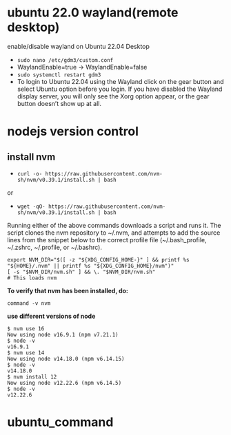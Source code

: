 # ubuntu 22.0 wayland(remote desktop)
enable/disable wayland on Ubuntu 22.04 Desktop

* ```sudo nano /etc/gdm3/custom.conf```
* WaylandEnable=true -> WaylandEnable=false
* ```sudo systemctl restart gdm3```
* To login to Ubuntu 22.04 using the Wayland click on the gear button and select Ubuntu option before you login. If you have disabled the Wayland display server, you will only see the Xorg option appear, or the gear button doesn’t show up at all.
# nodejs version control

## install nvm
- ``curl -o- https://raw.githubusercontent.com/nvm-sh/nvm/v0.39.1/install.sh | bash``

or

- ``wget -qO- https://raw.githubusercontent.com/nvm-sh/nvm/v0.39.1/install.sh | bash``

Running either of the above commands downloads a script and runs it. The script clones the nvm repository to ~/.nvm, and attempts to add the source lines from the snippet below to the correct profile file (~/.bash_profile, ~/.zshrc, ~/.profile, or ~/.bashrc).

    export NVM_DIR="$([ -z "${XDG_CONFIG_HOME-}" ] && printf %s "${HOME}/.nvm" || printf %s "${XDG_CONFIG_HOME}/nvm")"
    [ -s "$NVM_DIR/nvm.sh" ] && \. "$NVM_DIR/nvm.sh" 
    # This loads nvm

**To verify that nvm has been installed, do:**

    command -v nvm

**use different versions of node** 

    $ nvm use 16
    Now using node v16.9.1 (npm v7.21.1)
    $ node -v
    v16.9.1
    $ nvm use 14
    Now using node v14.18.0 (npm v6.14.15)
    $ node -v
    v14.18.0
    $ nvm install 12
    Now using node v12.22.6 (npm v6.14.5)
    $ node -v
    v12.22.6


# ubuntu_command

